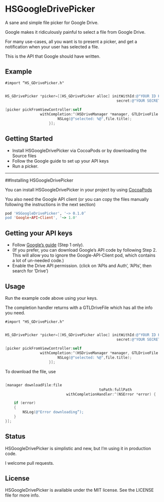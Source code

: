 # HSGoogleDrivePicker
A sane and simple file picker for Google Drive.

Google makes it ridiculously painful to select a file from Google Drive. 

For many use-cases, all you want is to present a picker, and get a notification when your user has selected a file.

This is the API that Google should have written.


## Example

`#import “HS_GDrivePicker.h"`

```objective-c
    
HS_GDrivePicker *picker=[[HS_GDrivePicker alloc] initWithId:@"YOUR ID HERE"
                                                   secret:@"YOUR SECRET HERE"];
    
[picker pickFromViewController:self
                withCompletion:^(HSDriveManager *manager, GTLDriveFile *file) {
                        NSLog(@"selected: %@",file.title);
                    }];
```

## Getting Started

- Install HSGoogleDrivePicker via CocoaPods or by downloading the Source files
- Follow the Google guide to set up your API keys
- Run a picker.


---
##Installing HSGoogleDrivePicker

You can install HSGoogleDrivePicker in your project by using [CocoaPods](https://github.com/cocoapods/cocoapods)

You also need the Google API client (or you can copy the files manually following the instructions in the next section)

```Ruby
pod 'HSGoogleDrivePicker', '~> 0.1.0’
pod 'Google-API-Client', '~> 1.0'

```


## Getting your API keys

- Follow [Google’s guide](https://developers.google.com/drive/ios/quickstart) (Step 1 only).
- (If you prefer, you can download Google’s API code by following Step 2. This will allow you to ignore the Google-API-Client pod, which contains a lot of un-needed code.)
- Enable the Drive API permission. (click on ‘APIs and Auth’, ‘APIs’, then search for ‘Drive’) 



## Usage

Run the example code above using your keys.

The completion handler returns with a GTLDriveFile which has all the info you need. 

`#import "HS_GDrivePicker.h"`

```objective-c
    
HS_GDrivePicker *picker=[[HS_GDrivePicker alloc] initWithId:@"YOUR ID HERE"
                                                   secret:@"YOUR SECRET HERE"];
    
[picker pickFromViewController:self
                withCompletion:^(HSDriveManager *manager, GTLDriveFile *file) {
                        NSLog(@"selected: %@",file.title);
                    }];
```

To download the file, use 

```objective-c
       
[manager downloadFile:file
                                           toPath:fullPath
                            withCompletionHandler:^(NSError *error) {

	if (error)
	{
		NSLog(@"Error downloading”);
	}
}];
```

## Status

HSGoogleDrivePicker is simplistic and new, but I’m using it in production code. 

I welcome pull requests.

## License

HSGoogleDrivePicker is available under the MIT license. See the LICENSE file for more info.